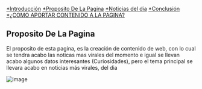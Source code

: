 [*Introducción](Bienvenido.md) [*Proposito De La Pagina](Proposito.md) [*Noticias del dia](Trabajos.md) [*Conclusión](Conclusion.md) [*¿COMO APORTAR CONTENIDO A LA PAGINA?](Aportaciones.md)
## Proposito De La Pagina

El proposito de esta pagina, es la creación de contenido de web, con lo cual se tendra acabo las noticas mas virales del momento e igual se llevan acabo algunos datos interesantes (Curiosidades), pero el tema principal se llevara acabo en noticias más virales, del dia

![image](https://user-images.githubusercontent.com/99769696/157766059-206b913f-df9c-461a-9080-8cdee9804216.png)


